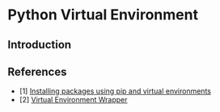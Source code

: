 # Python Virtual Environment

## Introduction

## References
- [1]  [Installing packages using pip and virtual environments](https://packaging.python.org/guides/installing-using-pip-and-virtual-environments/)
- [2] [Virtual Environment Wrapper](https://www.bogotobogo.com/python/python_virtualenv_virtualenvwrapper.php)
